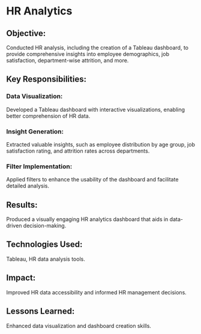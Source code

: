 # HR Analytics

## Objective: 
Conducted HR analysis, including the creation of a Tableau dashboard, to provide comprehensive insights into employee demographics, job satisfaction, department-wise attrition, and more.

## Key Responsibilities:

### Data Visualization: 
Developed a Tableau dashboard with interactive visualizations, enabling better comprehension of HR data.
### Insight Generation: 
Extracted valuable insights, such as employee distribution by age group, job satisfaction rating, and attrition rates across departments.
### Filter Implementation: 
Applied filters to enhance the usability of the dashboard and facilitate detailed analysis.

## Results:
Produced a visually engaging HR analytics dashboard that aids in data-driven decision-making.

## Technologies Used:
Tableau, HR data analysis tools.

## Impact:
Improved HR data accessibility and informed HR management decisions.

## Lessons Learned:
Enhanced data visualization and dashboard creation skills.
